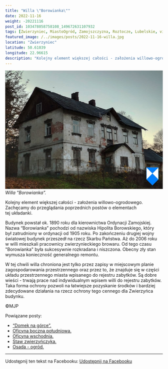 ```yaml
---
title: "Willa \"Borowianka\""
date: 2022-11-16
weight: -20221116
post_id: 103478058758108_149672631107932
tags: [Zwierzyniec, MiastoOgród, Zamojszczyzna, Roztocze, Lubelskie, villarestituta, turystyka, dziedzictwo, zabytki, krajobrazy]
featured_image: /../images/posts/2022-11-16-willa.jpg
location: "Zwierzyniec"
latitude: 50.61039
longitude: 22.96615
description: "Kolejny element większej całości - założenia willowo-ogrodowego. Zachęcamy do przeglądania poprzednich postów o elementach tej układanki...."
---
```


![Willa "Borowianka".](/images/posts/2022-11-16-willa.jpg)
*Willa "Borowianka".*

Kolejny element większej całości - założenia willowo-ogrodowego. Zachęcamy do przeglądania poprzednich postów o elementach tej układanki.

Budynek powstał ok. 1890 roku dla kierownictwa Ordynacji Zamojskiej. Nazwa “Borowianka” pochodzi od nazwiska Hipolita Borowskiego, który był zatrudniony w ordynacji od 1905 roku.
Po zakończeniu drugiej wojny światowej budynek przeszedł na rzecz Skarbu Państwa. Aż do 2006 roku w willi mieszkali pracownicy zwierzynieckiego browaru. Od tego czasu "Borowianka" była sukcesywnie rozkradana i niszczona. Obecny zły stan wymusza konieczność generalnego remontu.

W tej chwili willa chroniona jest tylko przez zapisy w miejscowym planie zagospodarowania przestrzennego oraz przez to, że znajduje się w części układu przestrzennego miasta wpisanego do rejestru zabytków.
Są dobre wieści - trwają prace nad indywidualnym wpisem willi do rejestru zabytków. Taka forma ochrony pozwoli na łatwiejsze pozyskanie środków i bardziej zdecydowane działania na rzecz ochrony tego cennego dla Zwierzyńca budynku.



©MJP

Powiązane posty:
- [“Domek na górce”.](/posts/Domek-na-gorce)
- [Oficyna boczna południowa.](/posts/Oficyna-boczna-poludniowa)
- [Oficyna wschodnia.](/posts/Oficyna-wschodnia)
- [Staw zwierzyńczyka.](/posts/Staw-zwierzynczyka)
- [Osada - ogród.](/posts/Osada-ogrod)


---

Udostępnij ten tekst na Facebooku:
[Udostępnij na Facebooku](https://www.facebook.com/sharer/sharer.php?u=https://stowarzyszeniewachniewskiej.pl/posts/Willa-Borowianka)

<script type="application/ld+json">
{
  "@context": "https://schema.org",
  "@type": "BlogPosting",
  "headline": "Willa \"Borowianka\".",
  "datePublished": "2022-11-16",
  "dateModified": "2022-11-16",
  "author": {
    "@type": "Person",
    "name": "Michał Jan Patyk"
  },
  "publisher": {
    "@type": "Organization",
    "name": "Stowarzyszenie im. Aleksandry Wachniewskiej",
    "logo": {
      "@type": "ImageObject",
      "url": "https://stowarzyszeniewachniewskiej.pl/images/logo/logo.svg"
    }
  },
  "mainEntityOfPage": {
    "@type": "WebPage",
    "@id": "https://stowarzyszeniewachniewskiej.pl/posts/Willa-Borowianka"
  },
  "image": {
    "@type": "ImageObject",
    "url": "https://stowarzyszeniewachniewskiej.pl/images/posts/2022-11-16-willa.jpg"
  },
  "articleSection": "Dziedzictwo Kulturowe i Zabytki",
  "keywords": "Zwierzyniec, MiastoOgród, Zamojszczyzna, Roztocze, Lubelskie, villarestituta, turystyka, dziedzictwo, zabytki, krajobrazy",
  "wordCount": 140,
  "articleBody": "Kolejny element większej całości - założenia willowo-ogrodowego. Zachęcamy do przeglądania poprzednich postów o elementach tej układanki.\n\nBudynek powstał ok. 1890 roku dla kierownictwa Ordynacji Zamojskiej. Nazwa “Borowianka” pochodzi od nazwiska Hipolita Borowskiego, który był zatrudniony w ordynacji od 1905 roku.\nPo zakończeniu drugiej wojny światowej budynek przeszedł na rzecz Skarbu Państwa. Aż do 2006 roku w willi mieszkali pracownicy zwierzynieckiego browaru. Od tego czasu \"Borowianka\" była sukcesywnie rozkradana i niszczona. Obecny zły stan wymusza konieczność generalnego remontu.\n\nW tej chwili willa chroniona jest tylko przez zapisy w miejscowym planie zagospodarowania przestrzennego oraz przez to, że znajduje się w części układu przestrzennego miasta wpisanego do rejestru zabytków. \nSą dobre wieści - trwają prace nad indywidualnym wpisem willi do rejestru zabytków. Taka forma ochrony pozwoli na łatwiejsze pozyskanie środków i bardziej zdecydowane działania na rzecz ochrony tego cennego dla Zwierzyńca budynku. \n\n         \n\n©MJP",
  "description": "Odkryj piękno Zwierzyńca i jego zabytki.",
  "copyrightHolder": {
    "@type": "Person",
    "name": "Michał Jan Patyk"
  }
}
</script>
<script type="application/ld+json">
{
  "@context": "https://schema.org",
  "@type": "BreadcrumbList",
  "itemListElement": [
    {
      "@type": "ListItem",
      "position": 1,
      "name": "Home",
      "item": "https://stowarzyszeniewachniewskiej.pl"
    },
    {
      "@type": "ListItem",
      "position": 2,
      "name": "posts",
      "item": "https://stowarzyszeniewachniewskiej.pl/posts"
    },
    {
      "@type": "ListItem",
      "position": 3,
      "name": "Willa \"Borowianka\".",
      "item": "https://stowarzyszeniewachniewskiej.pl/posts/Willa-Borowianka"
    }
  ]
}
</script>
